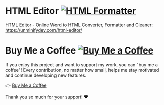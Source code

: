 # HTML Editor [![HTML Formatter](https://img.shields.io/badge/HTML%20Editor-Enabled-brightgreen)](https://unminifydev.com/html-editor/)
HTML Editor - Online Word to HTML Converter, Formatter and Cleaner: https://unminifydev.com/html-editor/

# Buy Me a Coffee [![Buy Me a Coffee](https://img.shields.io/badge/Buy%20Me%20a%20Coffee-☕-FF813F)](https://buymeacoffee.com/rogerphandev)

If you enjoy this project and want to support my work, you can "buy me a coffee"! Every contribution, no matter how small, helps me stay motivated and continue developing new features.

👉 [Buy Me a Coffee](https://buymeacoffee.com/rogerphandev)

Thank you so much for your support! ❤️
